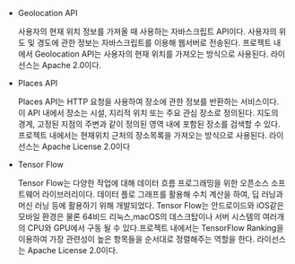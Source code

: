 - Geolocation API

  사용자의 현재 위치 정보를 가져올 때 사용하는 자바스크립트 API이다. 사용자의 위도 및 경도에 관한 정보는 자바스크립트를 이용해 웹서버로 전송된다. 프로젝트 내에서 Geolocation API는 사용자의 현재 위치를 가져오는 방식으로 사용된다. 라이선스는 Apache 2.0이다.

- Places API

  Places API는 HTTP 요청을 사용하여 장소에 관한 정보를 반환하는 서비스이다. 이 API 내에서 장소는 시설, 지리적 위치 또는 주요 관심 장소로 정의된다. 지도의 경계, 고정된 지점의 주변과 같이 정의된 영역 내에 포함된 장소를 검색할 수 있다. 프로젝트 내에서는 현재위치 근처의 장소목록을 가져오는 방식으로 사용된다. 라이선스는 Apache License 2.0이다

- Tensor Flow

  Tensor Flow는 다양한 작업에 대해 데이터 흐름 프로그래밍을 위한 오픈소스 소프트웨어 라이브러리이다. 데이터 플로 그래프를 활용해 수치 계산을 하여, 딥 러닝과 머신 러닝 등에 활용하기 위해 개발되었다. Tensor Flow는 안드로이드와 iOS같은 모바일 환경은 물론 64비드 리눅스,macOS의 데스크탑이나 서버 시스템의 여러개의 CPU와 GPU에서 구동 될 수 있다.프로젝트 내에서는 TensorFlow Ranking을 이용하여 가장 관련성이 높은 항목들을 순서대로 정렬해주는 역할을 한다. 라이선스는 Apache License 2.0이다.


